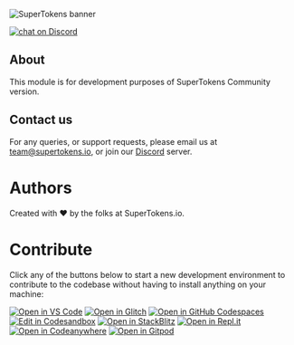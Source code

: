 ![SuperTokens banner](https://raw.githubusercontent.com/supertokens/supertokens-logo/master/images/Artboard%20%E2%80%93%2027%402x.png)

<a href="https://supertokens.io/discord">
<img src="https://img.shields.io/discord/603466164219281420.svg?logo=discord"
    alt="chat on Discord"></a>

## About

This module is for development purposes of SuperTokens Community version.

## Contact us

For any queries, or support requests, please email us at team@supertokens.io, or join
our [Discord](supertokens.io/discord) server.

# Authors

Created with :heart: by the folks at SuperTokens.io.

# Contribute


Click any of the buttons below to start a new development environment to contribute to the codebase without having to install anything on your machine:

[![Open in VS Code](https://img.shields.io/badge/Open%20in-VS%20Code-blue?logo=visualstudiocode)](https://vscode.dev/github/supertokens/supertokens-root)
[![Open in Glitch](https://img.shields.io/badge/Open%20in-Glitch-blue?logo=glitch)](https://glitch.com/edit/#!/import/github/supertokens/supertokens-root)
[![Open in GitHub Codespaces](https://github.com/codespaces/badge.svg)](https://codespaces.new/supertokens/supertokens-root)
[![Edit in Codesandbox](https://codesandbox.io/static/img/play-codesandbox.svg)](https://codesandbox.io/s/github/supertokens/supertokens-root)
[![Open in StackBlitz](https://developer.stackblitz.com/img/open_in_stackblitz.svg)](https://stackblitz.com/github/supertokens/supertokens-root)
[![Open in Repl.it](https://replit.com/badge/github/withastro/astro)](https://replit.com/github/supertokens/supertokens-root)
[![Open in Codeanywhere](https://codeanywhere.com/img/open-in-codeanywhere-btn.svg)](https://app.codeanywhere.com/#https://github.com/supertokens/supertokens-root)
[![Open in Gitpod](https://gitpod.io/button/open-in-gitpod.svg)](https://gitpod.io/#https://github.com/supertokens/supertokens-root)
